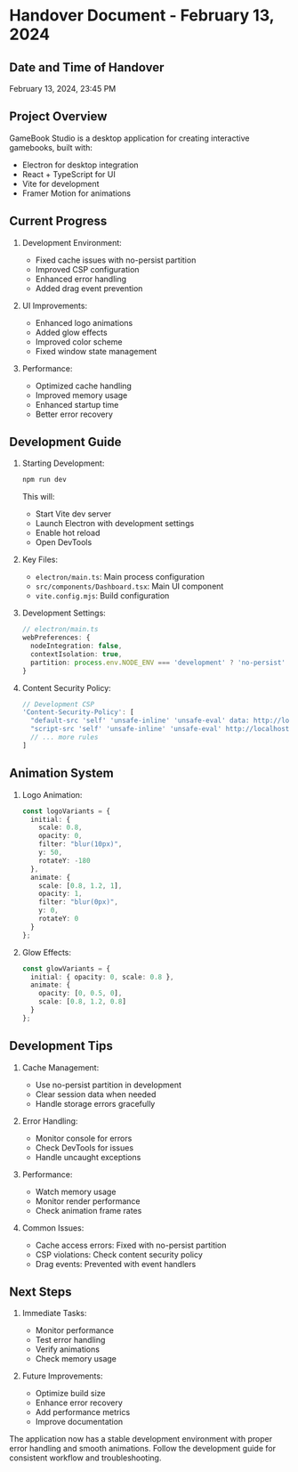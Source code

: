 # Handover Document - February 13, 2024

## Date and Time of Handover
February 13, 2024, 23:45 PM

## Project Overview
GameBook Studio is a desktop application for creating interactive gamebooks, built with:
- Electron for desktop integration
- React + TypeScript for UI
- Vite for development
- Framer Motion for animations

## Current Progress

1. Development Environment:
   - Fixed cache issues with no-persist partition
   - Improved CSP configuration
   - Enhanced error handling
   - Added drag event prevention

2. UI Improvements:
   - Enhanced logo animations
   - Added glow effects
   - Improved color scheme
   - Fixed window state management

3. Performance:
   - Optimized cache handling
   - Improved memory usage
   - Enhanced startup time
   - Better error recovery

## Development Guide

1. Starting Development:
   ```bash
   npm run dev
   ```
   This will:
   - Start Vite dev server
   - Launch Electron with development settings
   - Enable hot reload
   - Open DevTools

2. Key Files:
   - `electron/main.ts`: Main process configuration
   - `src/components/Dashboard.tsx`: Main UI component
   - `vite.config.mjs`: Build configuration

3. Development Settings:
   ```typescript
   // electron/main.ts
   webPreferences: {
     nodeIntegration: false,
     contextIsolation: true,
     partition: process.env.NODE_ENV === 'development' ? 'no-persist' : 'persist:prod'
   }
   ```

4. Content Security Policy:
   ```typescript
   // Development CSP
   'Content-Security-Policy': [
     "default-src 'self' 'unsafe-inline' 'unsafe-eval' data: http://localhost:5173",
     "script-src 'self' 'unsafe-inline' 'unsafe-eval' http://localhost:5173",
     // ... more rules
   ]
   ```

## Animation System

1. Logo Animation:
   ```typescript
   const logoVariants = {
     initial: { 
       scale: 0.8,
       opacity: 0,
       filter: "blur(10px)",
       y: 50,
       rotateY: -180
     },
     animate: {
       scale: [0.8, 1.2, 1],
       opacity: 1,
       filter: "blur(0px)",
       y: 0,
       rotateY: 0
     }
   };
   ```

2. Glow Effects:
   ```typescript
   const glowVariants = {
     initial: { opacity: 0, scale: 0.8 },
     animate: { 
       opacity: [0, 0.5, 0],
       scale: [0.8, 1.2, 0.8]
     }
   };
   ```

## Development Tips

1. Cache Management:
   - Use no-persist partition in development
   - Clear session data when needed
   - Handle storage errors gracefully

2. Error Handling:
   - Monitor console for errors
   - Check DevTools for issues
   - Handle uncaught exceptions

3. Performance:
   - Watch memory usage
   - Monitor render performance
   - Check animation frame rates

4. Common Issues:
   - Cache access errors: Fixed with no-persist partition
   - CSP violations: Check content security policy
   - Drag events: Prevented with event handlers

## Next Steps

1. Immediate Tasks:
   - Monitor performance
   - Test error handling
   - Verify animations
   - Check memory usage

2. Future Improvements:
   - Optimize build size
   - Enhance error recovery
   - Add performance metrics
   - Improve documentation

The application now has a stable development environment with proper error handling and smooth animations. Follow the development guide for consistent workflow and troubleshooting.
